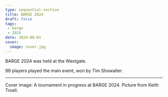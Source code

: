 ```yaml
---
type: sequential-section
title: BARGE 2024
draft: false
tags:
 - barge
 - 2024
date: 2024-09-01
cover:
  image: cover.jpg
---
```


BARGE 2024 was held at the Westgate.

99 players played the main event, won by Tim Showalter.

-----

Cover image: A tournament in progress at BARGE 2024.  Picture from Keith Troell.
